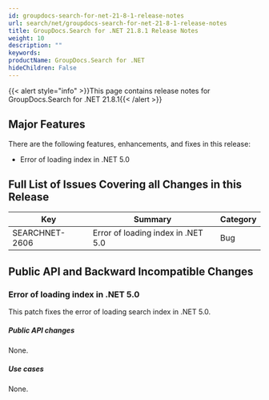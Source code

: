 ```yaml
---
id: groupdocs-search-for-net-21-8-1-release-notes
url: search/net/groupdocs-search-for-net-21-8-1-release-notes
title: GroupDocs.Search for .NET 21.8.1 Release Notes
weight: 10
description: ""
keywords: 
productName: GroupDocs.Search for .NET
hideChildren: False
---
```


{{< alert style="info" >}}This page contains release notes for GroupDocs.Search for .NET 21.8.1{{< /alert >}}

## Major Features

There are the following features, enhancements, and fixes in this release:

- Error of loading index in .NET 5.0

## Full List of Issues Covering all Changes in this Release

| Key | Summary | Category |
| --- | --- | --- |
| SEARCHNET-2606 | Error of loading index in .NET 5.0 | Bug |

## Public API and Backward Incompatible Changes

### Error of loading index in .NET 5.0

This patch fixes the error of loading search index in .NET 5.0.

##### Public API changes

None.

##### Use cases

None.
